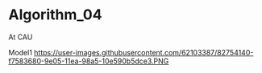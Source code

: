 # Algorithm_04
At CAU

Model1
https://user-images.githubusercontent.com/62103387/82754140-f7583680-9e05-11ea-98a5-10e590b5dce3.PNG
